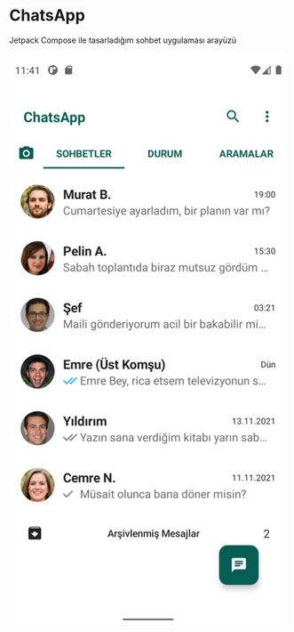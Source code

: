 # ChatsApp

Jetpack Compose ile tasarladığım sohbet uygulaması arayüzü

<a href="url"><img src="https://github.com/ekaly/ChatsApp/blob/master/image.png" align="center" width="500" ></a>

